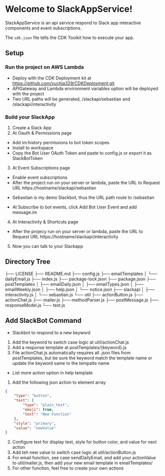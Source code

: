 # Welcome to SlackAppService!

SlackAppService is an api service respond to Slack app interactive components and event subscriptions.

The `cdk.json` file tells the CDK Toolkit how to execute your app.

## Setup

### Run the project on AWS Lambda

* Deploy with the CDK Deployment kit at https://github.com/yuchia329/CDKDeployment.git
* APIGateway and Lambda environment variables option will be deployed with the project
* Two URL paths will be generated, /slackapi/sebastian and /slackapi/interactivity

### Build your SlackApp
1. Create a Slack App
2. At Oauth & Permissions page
* Add im:history permissions to bot token scopes 
* Install to workspace
* Copy the Bot User OAuth Token and paste to config.js or export it as SlackBotToken
3. At Event Subscriptions page
* Enable event subscriptions
* After the project run on your server or lambda, paste the URL to Request URL https://hostname/slackapi/sebastian
- Sebastian is my demo Slackbot, thus the URL path route to /sebastian
* At Subscribe to bot events, click Add Bot User Event and add message.im
4. At Interactivity & Shortcuts page
* After the projecy run on your server or lambda, paste the URL to Request URL https://hostname/slackapi/interactivity
5. Now you can talk to your Slackapp

## Directory Tree

├── LICENSE
├── README.md
├── config.js
├── emailTemplates
│   └── dailyEmail.js
├── index.js
├── package-lock.json
├── package.json
├── postTemplates
│   ├── emailDaily.json
│   ├── emailTypes.json
│   ├── emailWeekly.json
│   ├── help.json
│   └── notice.json
├── slackapi
│   ├── interactivity.js
│   └── sebastian.js
└── util
    ├── actionButton.js
    ├── actionChat.js
    ├── mailer.js
    ├── methodParser.js
    ├── postMessage.js
    ├── responseModel.js
    └── test.js


## Add SlackBot Command

* Slackbot to respond to a new keyword
1. Add the keyword to switch case logic at util/actionChat.js
2. Add a response template at postTemplates/{keyword}.js
3. File actionChat.js automatically requires all .json files from postTemplates, but be sure the keyword match the template name or update the keyword same to the tempalte name

* List more action option in help template
1. Add the following json action to element array
```json
{
    "type": "button",
    "text": {
        "type": "plain_text",
        "emoji": true,
        "text": "New Function"
    },
    "style": "primary",
    "value": "newValue"
}
```
2. Configure text for display text, style for button color, and value for next action
3. Add teh new value to switch case logic at util/actionButton.js
4. For email function, see case sendDailyEmail, and add your actionValue to util/mailer.js, then add your new email template in emailTemplates/
5. For other function, feel free to create your own actions


